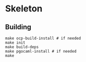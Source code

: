 # Skeleton

## Building

```
make ocp-build-install # if needed
make init
make build-deps
make pgocaml-install # if needed
make
```
